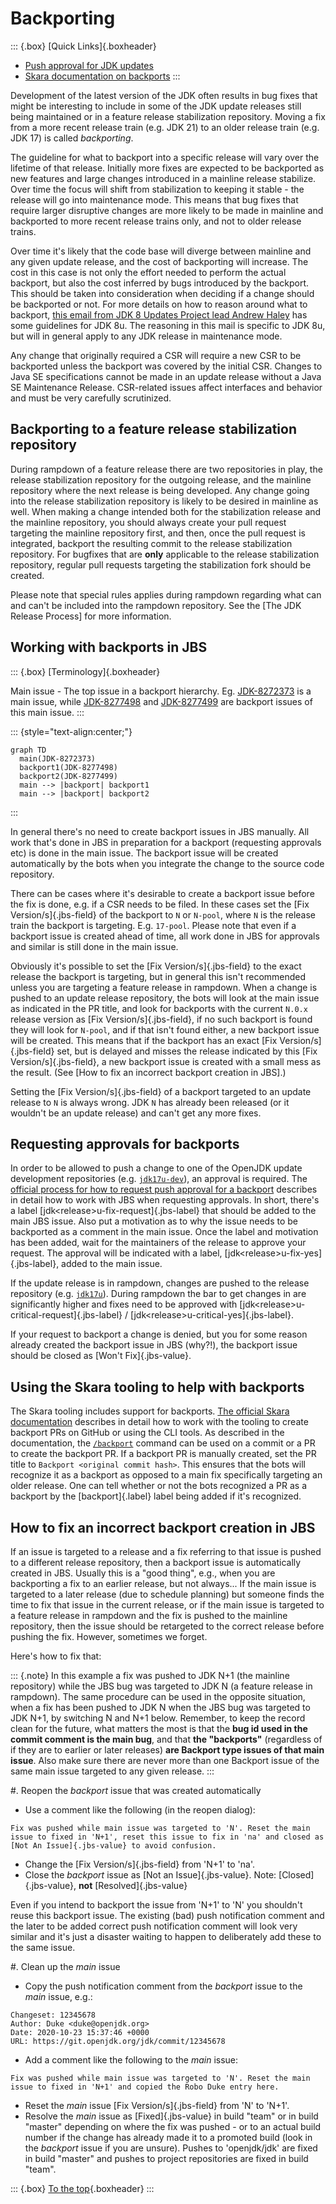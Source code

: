 # Backporting

::: {.box}
[Quick Links]{.boxheader}

* [Push approval for JDK updates](https://openjdk.org/projects/jdk-updates/approval.html)
* [Skara documentation on backports](https://wiki.openjdk.org/display/SKARA/Backports)
:::

Development of the latest version of the JDK often results in bug fixes that might be interesting to include in some of the JDK update releases still being maintained or in a feature release stabilization repository. Moving a fix from a more recent release train (e.g. JDK 21) to an older release train (e.g. JDK 17) is called *backporting*.

The guideline for what to backport into a specific release will vary over the lifetime of that release. Initially more fixes are expected to be backported as new features and large changes introduced in a mainline release stabilize. Over time the focus will shift from stabilization to keeping it stable - the release will go into maintenance mode. This means that bug fixes that require larger disruptive changes are more likely to be made in mainline and backported to more recent release trains only, and not to older release trains.

Over time it's likely that the code base will diverge between mainline and any given update release, and the cost of backporting will increase. The cost in this case is not only the effort needed to perform the actual backport, but also the cost inferred by bugs introduced by the backport. This should be taken into consideration when deciding if a change should be backported or not. For more details on how to reason around what to backport, [this email from JDK 8 Updates Project lead Andrew Haley](https://mail.openjdk.org/pipermail/jdk8u-dev/2020-June/012002.html) has some guidelines for JDK 8u. The reasoning in this mail is specific to JDK 8u, but will in general apply to any JDK release in maintenance mode.

Any change that originally required a CSR will require a new CSR to be backported unless the backport was covered by the initial CSR. Changes to Java SE specifications cannot be made in an update release without a Java SE Maintenance Release. CSR-related issues affect interfaces and behavior and must be very carefully scrutinized.

## Backporting to a feature release stabilization repository

During rampdown of a feature release there are two repositories in play, the release stabilization repository for the outgoing release, and the mainline repository where the next release is being developed. Any change going into the release stabilization repository is likely to be desired in mainline as well. When making a change intended both for the stabilization release and the mainline repository, you should always create your pull request targeting the mainline repository first, and then, once the pull request is integrated, backport the resulting commit to the release stabilization repository. For bugfixes that are **only** applicable to the release stabilization repository, regular pull requests targeting the stabilization fork should be created.

Please note that special rules applies during rampdown regarding what can and can't be included into the rampdown repository. See the [The JDK Release Process] for more information.

## Working with backports in JBS

::: {.box}
[Terminology]{.boxheader}

Main issue - The top issue in a backport hierarchy. Eg. [JDK-8272373](https://bugs.openjdk.org/browse/JDK-8272373) is a main issue, while [JDK-8277498](https://bugs.openjdk.org/browse/JDK-8277498) and [JDK-8277499](https://bugs.openjdk.org/browse/JDK-8277499) are backport issues of this main issue.
:::

::: {style="text-align:center;"}
~~~{.mermaid caption="Example of backport hierarchy" format=svg theme=neutral}
graph TD
  main(JDK-8272373)
  backport1(JDK-8277498)
  backport2(JDK-8277499)
  main --> |backport| backport1
  main --> |backport| backport2
~~~
:::

In general there's no need to create backport issues in JBS manually. All work that's done in JBS in preparation for a backport (requesting approvals etc) is done in the main issue. The backport issue will be created automatically by the bots when you integrate the change to the source code repository.

There can be cases where it's desirable to create a backport issue before the fix is done, e.g. if a CSR needs to be filed. In these cases set the [Fix Version/s]{.jbs-field} of the backport to `N` or `N-pool`, where `N` is the release train the backport is targeting. E.g. `17-pool`. Please note that even if a backport issue is created ahead of time, all work done in JBS for approvals and similar is still done in the main issue.

Obviously it's possible to set the [Fix Version/s]{.jbs-field} to the exact release the backport is targeting, but in general this isn't recommended unless you are targeting a feature release in rampdown. When a change is pushed to an update release repository, the bots will look at the main issue as indicated in the PR title, and look for backports with the current `N.0.x` release version as [Fix Version/s]{.jbs-field}, if no such backport is found they will look for `N-pool`, and if that isn't found either, a new backport issue will be created. This means that if the backport has an exact [Fix Version/s]{.jbs-field} set, but is delayed and misses the release indicated by this [Fix Version/s]{.jbs-field}, a new backport issue is created with a small mess as the result. (See [How to fix an incorrect backport creation in JBS].)

Setting the [Fix Version/s]{.jbs-field} of a backport targeted to an update release to `N` is always wrong. JDK `N` has already been released (or it wouldn't be an update release) and can't get any more fixes.

## Requesting approvals for backports

In order to be allowed to push a change to one of the OpenJDK update development repositories (e.g. [`jdk17u-dev`](https://github.com/openjdk/jdk17u-dev)), an approval is required. The [official process for how to request push approval for a backport](https://openjdk.org/projects/jdk-updates/approval.html) describes in detail how to work with JBS when requesting approvals. In short, there's a label [jdk&lt;release&gt;u-fix-request]{.jbs-label} that should be added to the main JBS issue. Also put a motivation as to why the issue needs to be backported as a comment in the main issue. Once the label and motivation has been added, wait for the maintainers of the release to approve your request. The approval will be indicated with a label, [jdk&lt;release&gt;u-fix-yes]{.jbs-label}, added to the main issue.

If the update release is in rampdown, changes are pushed to the release repository (e.g. [`jdk17u`](https://github.com/openjdk/jdk17u)). During rampdown the bar to get changes in are significantly higher and fixes need to be approved with [jdk&lt;release&gt;u-critical-request]{.jbs-label} / [jdk&lt;release&gt;u-critical-yes]{.jbs-label}.

If your request to backport a change is denied, but you for some reason already created the backport issue in JBS (why?!), the backport issue should be closed as [Won't Fix]{.jbs-value}.

## Using the Skara tooling to help with backports

The Skara tooling includes support for backports. [The official Skara documentation](https://wiki.openjdk.org/display/SKARA/Backports) describes in detail how to work with the tooling to create backport PRs on GitHub or using the CLI tools. As described in the documentation, the [`/backport`](https://wiki.openjdk.org/display/SKARA/Commit+Commands#CommitCommands-/backport) command can be used on a commit or a PR to create the backport PR. If a backport PR is manually created, set the PR title to `Backport <original commit hash>`. This ensures that the bots will recognize it as a backport as opposed to a main fix specifically targeting an older release. One can tell whether or not the bots recognized a PR as a backport by the [backport]{.label} label being added if it's recognized.

## How to fix an incorrect backport creation in JBS

If an issue is targeted to a release and a fix referring to that issue is pushed to a different release repository, then a backport issue is automatically created in JBS. Usually this is a "good thing", e.g., when you are backporting a fix to an earlier release, but not always... If the main issue is targeted to a later release (due to schedule planning) but someone finds the time to fix that issue in the current release, or if the main issue is targeted to a feature release in rampdown and the fix is pushed to the mainline repository, then the issue should be retargeted to the correct release before pushing the fix. However, sometimes we forget.

Here's how to fix that:

::: {.note}
In this example a fix was pushed to JDK N+1 (the mainline repository) while the JBS bug was targeted to JDK N (a feature release in rampdown). The same procedure can be used in the opposite situation, when a fix has been pushed to JDK N when the JBS bug was targeted to JDK N+1, by switching N and N+1 below. Remember, to keep the record clean for the future, what matters the most is that the **bug id used in the commit comment is the main bug**, and that **the "backports"** (regardless of if they are to earlier or later releases) **are Backport type issues of that main issue**. Also make sure there are never more than one Backport issue of the same main issue targeted to any given release.
:::

#. Reopen the _backport_ issue that was created automatically
   * Use a comment like the following (in the reopen dialog):
~~~
Fix was pushed while main issue was targeted to 'N'. Reset the main issue to fixed in 'N+1', reset this issue to fix in 'na' and closed as [Not An Issue]{.jbs-value} to avoid confusion.
~~~
   * Change the [Fix Version/s]{.jbs-field} from 'N+1' to 'na'.
   * Close the _backport_ issue as [Not an Issue]{.jbs-value}. Note: [Closed]{.jbs-value}, **not** [Resolved]{.jbs-value}

   Even if you intend to backport the issue from 'N+1' to 'N' you shouldn't reuse this backport issue. The existing (bad) push notification comment and the later to be added correct push notification comment will look very similar and it's just a disaster waiting to happen to deliberately add these to the same issue.

#. Clean up the _main_ issue
   * Copy the push notification comment from the _backport_ issue to the _main_ issue, e.g.:
~~~
Changeset: 12345678
Author: Duke <duke@openjdk.org>
Date: 2020-10-23 15:37:46 +0000
URL: https://git.openjdk.org/jdk/commit/12345678
~~~
   * Add a comment like the following to the _main_ issue:
~~~
Fix was pushed while main issue was targeted to 'N'. Reset the main issue to fixed in 'N+1' and copied the Robo Duke entry here.
~~~
   * Reset the _main_ issue [Fix Version/s]{.jbs-field} from 'N' to 'N+1'.
   * Resolve the _main_ issue as [Fixed]{.jbs-value} in build "team" or in build "master" depending on where the fix was pushed - or to an actual build number if the change has already made it to a promoted build (look in the _backport_ issue if you are unsure). Pushes to 'openjdk/jdk' are fixed in build "master" and pushes to project repositories are fixed in build "team".

::: {.box}
[To the top](#){.boxheader}
:::
